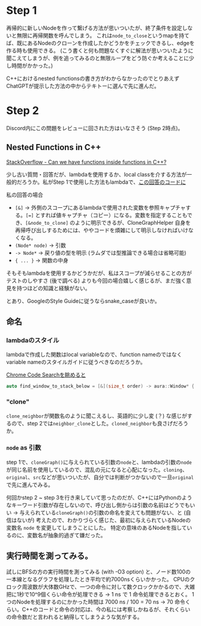 # Step 1

再帰的に新しいNodeを作って繋げる方法が思いついたが、終了条件を設定しないと無限に再帰関数を呼んでしまう。
これは`node_to_close`というmapを持てば、既にあるNodeのクローンを作成したかどうかをチェックできるし、edgeを作る時も使用できる。
(こう書くと何も問題なくすぐに解法が思いついたように聞こえてしまうが、例を追ってみるのと無限ループをどう防ぐか考えることに少し時間がかかった。)

C++におけるnested functionsの書き方がわからなかったのでとりあえずChatGPTが提示した方法の中からテキトーに選んで先に進んだ。

# Step 2

Discord内にこの問題をレビューに回された方はいなさそう (Step 2時点)。

## Nested Functions in C++

[StackOverflow - Can we have functions inside functions in C++?](https://stackoverflow.com/questions/4324763/can-we-have-functions-inside-functions-in-c)

少し古い質問・回答だが、lambdaを使用するか、local classを介する方法が一般的だろうか。私がStep 1で使用した方法もlambdaで、[この回答のコードに](https://stackoverflow.com/a/46566416/16193058)

私の回答の場合

- `[&]` -> 外側のスコープにあるlambdaで使用された変数を参照キャプチャする。`[=]` とすれば値キャプチャ（コピー）になる。変数を指定することもでき、`[&node_to_clone]` のように明示できるが、CloneGraphHelper 自身を再帰呼び出しするためには、ややコードを煩雑にして明示しなければいけなくなる。
- `(Node* node)` -> 引数
- `-> Node*` -> 戻り値の型を明示 (ラムダでは型推論できる場合は省略可能)
- `{ ... }` -> 関数の中身

そもそもlambdaを使用するかどうかだが、私はスコープが減らせることの方がテストのしやすさ (後で調べる) よりも今回の場合嬉しく感じるが、まだ強く意見を持つほどの知識と経験がない。

とあり、GoogleのStyle Guideに従うならsnake\_caseが良いか。

## 命名

### lambdaのスタイル

lambdaで作成した関数はlocal variableなので、function nameのではなくvariable nameのスタイルガイドに従うべきなのだろうか。

[Chrome Code Searchを眺めると](https://source.chromium.org/chromium/chromium/src/+/main:ash/wm/desks/desk.cc;l=889?q=%5C%5B%26%5C%5D&ss=chromium%2Fchromium%2Fsrc)

```cpp
auto find_window_to_stack_below = [&](size_t order) -> aura::Window* {
```

### "clone"

`clone_neighbor`が関数名のように聞こえるし、英語的に少し変 (？) な感じがするので、step 2では`neighbor_clone`とした。`cloned_neighbor`も良さげだろうか。

### `node` as 引数

step 1で、`cloneGraph()`に与えられている引数の`node`と、lambdaの引数の`node`が同じ名前を使用しているので、混乱の元になると心配になった。`cloning`、`original`、`src`などが思いついたが、自分では判断がつかないので一旦`original`で先に進んでみる。

何回かstep 2 \~ step 3を行き来していて思ったのだが、C++にはPythonのようなキーワード引数が存在しないので、呼び出し側からは引数の名前はどうでもいい -> 与えられている`cloneGraph()`の引数の命名を変えても問題がない、と (自信はないが) 考えたので、わかりづらく感じた、最初に与えられているNodeの変数名 `node` を変更してしまうことにした。
特定の意味のあるNodeを指しているのに、変数名が抽象的過ぎて嫌だった。

## 実行時間を測ってみる。

試しにBFSの方の実行時間を測ってみる (with -O3 option) と、ノード数100の一本線となるグラフを処理したとき平均で約7000nsくらいかかった。
CPUのクロック周波数が大体数GHzで、一つの命令に対して数クロックかかるので、大雑把に1秒で10^9個くらい命令が処理できる -> 1 ns で 1 命令処理できるとおく。
1つのNodeを処理するのにかかった時間は 7000 ns / 100 = 70 ns -> 70 命令くらい。C++のコードと命令の対応は、今の私には考察しかねるが、それくらいの命令数だと言われると納得してしまうような気がする。
